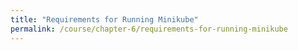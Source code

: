 ```yaml
---
title: "Requirements for Running Minikube"
permalink: /course/chapter-6/requirements-for-running-minikube
---
```

